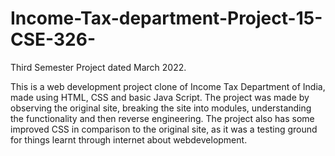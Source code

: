 # Income-Tax-department-Project-15-CSE-326-

Third Semester Project dated March 2022.

This is a web development project clone of Income Tax Department of India, made using HTML, CSS and basic Java Script.
The project was made by observing the original site, breaking the site into modules, understanding the functionality and then reverse engineering.
The project also has some improved CSS in comparison to the original site, as it was a testing ground for things learnt through internet about webdevelopment.
